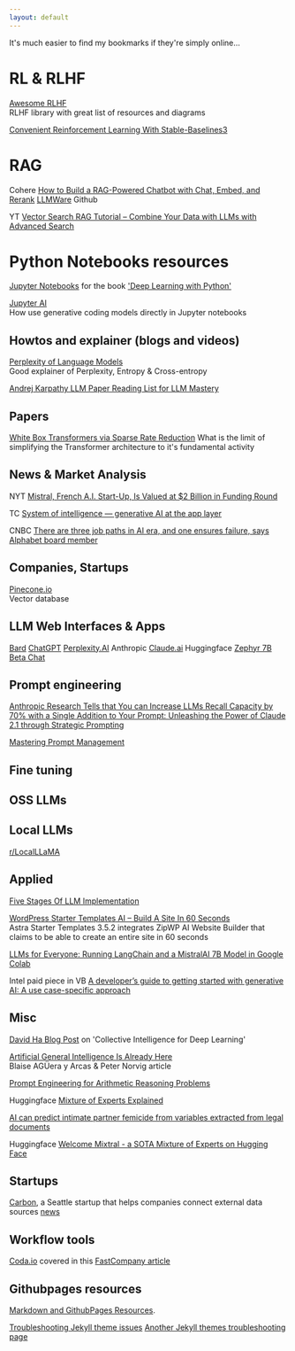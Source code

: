 ```yaml
---
layout: default
---
```


It's much easier to find my bookmarks if they're simply online...

# RL & RLHF

[Awesome RLHF](https://github.com/opendilab/awesome-RLHF)  
RLHF library with great list of resources and diagrams

[Convenient Reinforcement Learning With Stable-Baselines3](https://towardsdatascience.com/convenient-reinforcement-learning-with-stable-baselines3-dccf466b7585)

# RAG

Cohere [How to Build a RAG-Powered Chatbot with Chat, Embed, and Rerank](https://txt.cohere.com/rag-chatbot/)
[LLMWare](https://github.com/llmware-ai/llmware) Github

YT [Vector Search RAG Tutorial – Combine Your Data with LLMs with Advanced Search](https://www.youtube.com/watch?v=JEBDfGqrAUA)

# Python Notebooks resources

[Jupyter Notebooks](https://github.com/fchollet/deep-learning-with-python-notebooks)
for the book ['Deep Learning with 
Python'](https://www.amazon.com/Learning-Python-Second-Fran%C3%A7ois-Chollet/dp/1617296864/)

[Jupyter AI](https://github.com/jupyterlab/jupyter-ai)  
How use generative coding models directly in Jupyter notebooks

## Howtos and explainer (blogs and videos)

[Perplexity of Language Models](https://medium.com/@priyankads/perplexity-of-language-models-41160427ed72)  
Good explainer of Perplexity, Entropy & Cross-entropy

[Andrej Karpathy LLM Paper Reading List for LLM Mastery](https://pub.towardsai.net/andrej-karpathy-llm-paper-reading-list-for-llm-mastery-89e751ad0cc1)

## Papers

[White Box Transformers via Sparse Rate Reduction](https://ma-lab-berkeley.github.io/CRATE/)
What is the limit of simplifying the Transformer architecture to it's fundamental activity

## News & Market Analysis

NYT [Mistral, French A.I. Start-Up, Is Valued at $2 Billion in Funding Round](https://www.nytimes.com/2023/12/10/technology/mistral-ai-funding.html)

TC [System of intelligence — generative AI at the app layer](https://techcrunch.com/2023/12/09/system-of-intelligence-generative-ai-at-the-app-layer/)

CNBC [There are three job paths in AI era, and one ensures failure, says Alphabet board member](https://www.cnbc.com/2023/12/10/there-are-3-job-paths-in-ai-era-one-means-failure-alphabet-director.html)

## Companies, Startups

[Pinecone.io](http://www.pinecone.io)  
Vector database

## LLM Web Interfaces & Apps

[Bard](http://bard.google.com)
[ChatGPT](https://chat.openai.com/)
[Perplexity.AI](https://www.perplexity.ai/)
Anthropic [Claude.ai](https://claude.ai/)
Huggingface [Zephyr 7B Beta Chat](https://huggingface.co/spaces/HuggingFaceH4/zephyr-chat)

## Prompt engineering

[Anthropic Research Tells that You can Increase LLMs Recall Capacity by 70% with a Single Addition to Your Prompt: Unleashing the Power of Claude 2.1 through Strategic Prompting](https://www.marktechpost.com/2023/12/09/recent-anthropic-research-tells-that-you-can-increase-llms-recall-capacity-by-70-with-a-single-addition-to-your-prompt-unleashing-the-power-of-claude-2-1-through-strategic-prompting/)

[Mastering Prompt Management](https://dev.to/tanyarai/mastering-prompt-management-fbn)

## Fine tuning

## OSS LLMs

## Local LLMs

[r/LocalLLaMA](https://www.reddit.com/r/LocalLLaMA/)

## Applied

[Five Stages Of LLM Implementation](https://cobusgreyling.medium.com/five-stages-of-llm-implementation-a3c1ed861830)

[WordPress Starter Templates AI – Build A Site In 60 Seconds](https://www.searchenginejournal.com/wordpress-starter-templates-ai-build-a-site-in-60-seconds/503624/)  
Astra Starter Templates 3.5.2 integrates ZipWP AI Website Builder that claims to be able to create an entire site in 60 seconds

[LLMs for Everyone: Running LangChain and a MistralAI 7B Model in Google Colab](https://towardsdatascience.com/llms-for-everyone-running-langchain-and-a-mistralai-7b-model-in-google-colab-246ca94d7c4d)

Intel paid piece in VB [A developer’s guide to getting started with generative AI: A use case-specific approach](https://venturebeat.com/ai/a-developerss-guide-to-getting-started-with-generative-ai-a-use-case-specific-approach/)

## Misc

[David Ha Blog Post](https://blog.otoro.net/2022/10/01/collectiveintelligence/) on 'Collective Intelligence for Deep 
Learning'

[Artificial General Intelligence Is Already Here](https://www.noemamag.com/artificial-general-intelligence-is-already-here/)  
Blaise AGÜera y Arcas & Peter Norvig article

[Prompt Engineering for Arithmetic Reasoning Problems](https://towardsdatascience.com/prompt-engineering-for-arithmetic-reasoning-problems-28c8bcd5bf0e)

Huggingface [Mixture of Experts Explained](https://huggingface.co/blog/moe)

[AI can predict intimate partner femicide from variables extracted from legal documents](https://www.psypost.org/2023/12/ai-can-predict-intimate-partner-femicide-from-variables-extracted-from-legal-documents-214914)

Huggingface [Welcome Mixtral - a SOTA Mixture of Experts on Hugging Face](https://huggingface.co/blog/mixtral)

## Startups

[Carbon](http://carbon.ai), a Seattle startup that helps companies connect external data sources [news](https://www.geekwire.com/2023/seattle-startup-carbon-raises-1-3m-to-help-developers-manage-external-data-for-llms/)

## Workflow tools

[Coda.io](http://codea.io) covered in this [FastCompany article](https://www.fastcompany.com/90987245/coda-most-underrated-productivity-tool-of-2023)

## Githubpages resources

[Markdown and GithubPages Resources](./markdown_and_pages_resources.html).

[Troubleshooting Jekyll 
theme issues](https://stackoverflow.com/questions/42966262/change-theme-of-my-github-pages-and-pages-are-empty)
[Another Jekyll themes troubleshooting 
page](https://surfacedetail.blogspot.com/2019/04/github-pages-and-jekyll-themes.html)
